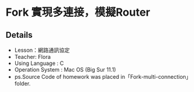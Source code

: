 # Fork 實現多連接，模擬Router
## Details
- Lesson：網路通訊協定
- Teacher: Flora
- Using Language : C
- Operation System : Mac OS (Big Sur 11.1)
- ps.Source Code of homework was placed in「Fork-multi-connection」folder.


